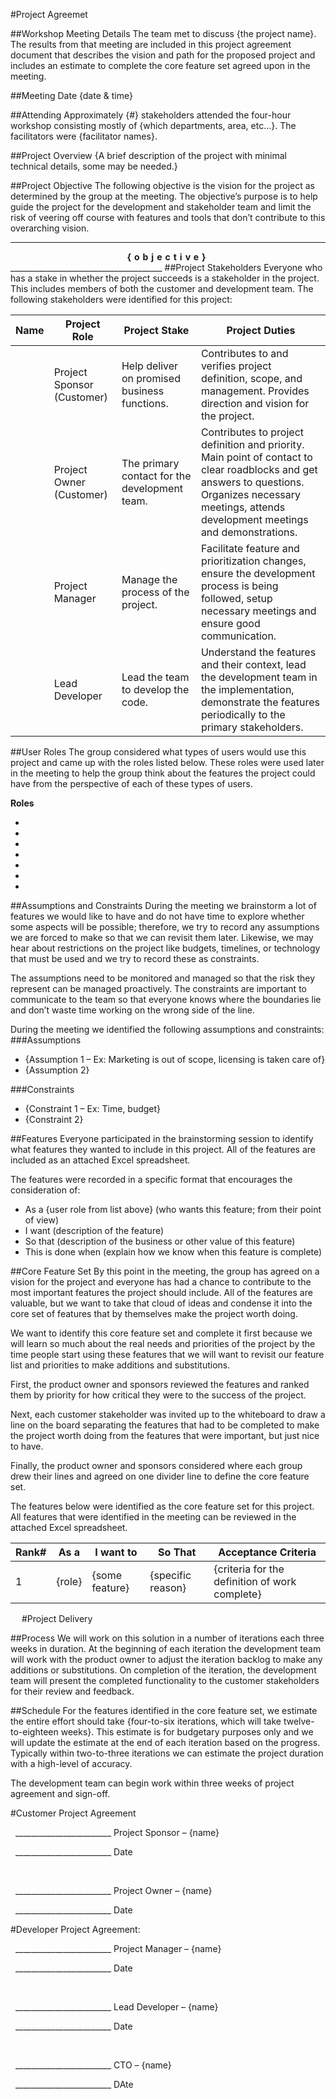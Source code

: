 #Project Agreemet

##Workshop Meeting Details
The team met to discuss {the project name}. The results from that meeting are included in this project agreement document that describes the vision and path for the proposed project and includes an estimate to complete the core feature set agreed upon in the meeting.

##Meeting Date
{date & time}

##Attending
Approximately {#} stakeholders attended the four-hour workshop consisting mostly of {which departments, area, etc…}. The facilitators were {facilitator names}.

##Project Overview
{A brief description of the project with minimal technical details, some may be needed.}

##Project Objective
The following objective is the vision for the project as determined by the group at the meeting. The objective’s purpose is to help guide the project for the development and stakeholder team and limit the risk of veering off course with features and tools that don’t contribute to this overarching vision.
______________________________________
<div style="width:100%; text-align:center;font-weight:bold;letter-spacing:5px;">{objective}</div>
______________________________________
##Project Stakeholders
Everyone who has a stake in whether the project succeeds is a stakeholder in the project. This includes members of both the customer and development team. The following stakeholders were identified for this project:

| Name	| Project Role	| Project Stake	| Project Duties |
|-------|---------------|---------------|----------------|
|       | Project Sponsor (Customer) |	Help deliver on promised business functions. | Contributes to and verifies project definition, scope, and management. Provides direction and vision for the project. |
|       | Project Owner (Customer) | The primary contact for the development team. | Contributes to project definition and priority. Main point of contact to clear roadblocks and get answers to questions. Organizes necessary meetings, attends development meetings and demonstrations. |
|       | Project Manager | Manage the process of the project. | Facilitate feature and prioritization changes, ensure the development process is being followed, setup necessary meetings and ensure good communication. |
|       | Lead Developer | Lead the team to develop the code. | Understand the features and their context, lead the development team in the implementation, demonstrate the features periodically to the primary stakeholders. |

##User Roles
The group considered what types of users would use this project and came up with the roles listed below. These roles were used later in the meeting to help the group think about the features the project could have from the perspective of each of these types of users. 

**Roles**

- &nbsp;
- &nbsp;
- &nbsp;
- &nbsp;
- &nbsp;
- &nbsp;
- &nbsp;

##Assumptions and Constraints
During the meeting we brainstorm a lot of features we would like to have and do not have time to explore whether some aspects will be possible; therefore, we try to record any assumptions we are forced to make so that we can revisit them later. Likewise, we may hear about restrictions on the project like budgets, timelines, or technology that must be used and we try to record these as constraints.

The assumptions need to be monitored and managed so that the risk they represent can be managed proactively. The constraints are important to communicate to the team so that everyone knows where the boundaries lie and don’t waste time working on the wrong side of the line. 

During the meeting we identified the following assumptions and constraints:
###Assumptions

- {Assumption 1 – Ex: Marketing is out of scope, licensing is taken care of}
- {Assumption 2}	

###Constraints

- {Constraint 1 – Ex: Time, budget} 
- {Constraint 2}

##Features
Everyone participated in the brainstorming session to identify what features they wanted to include in this project. All of the features are included as an attached Excel spreadsheet.

The features were recorded in a specific format that encourages the consideration of:

- As a {user role from list above} (who wants this feature; from their point of view)
- I want  (description of the feature)
- So that  (description of the business or other value of this feature)
- This is done when (explain how we know when this feature is complete)

##Core Feature Set
By this point in the meeting, the group has agreed on a vision for the project and everyone has had a chance to contribute to the most important features the project should include. All of the features are valuable, but we want to take that cloud of ideas and condense it into the core set of features that by themselves make the project worth doing.

We want to identify this core feature set and complete it first because we will learn so much about the real needs and priorities of the project by the time people start using these features that we will want to revisit our feature list and priorities to make additions and substitutions.

First, the product owner and sponsors reviewed the features and ranked them by priority for how critical they were to the success of the project. 

Next, each customer stakeholder was invited up to the whiteboard to draw a line on the board separating the features that had to be completed to make the project worth doing from the features that were important, but just nice to have.

Finally, the product owner and sponsors considered where each group drew their lines and agreed on one divider line to define the core feature set. 

The features below were identified as the core feature set for this project. All features that were identified in the meeting can be reviewed in the attached Excel spreadsheet.

| Rank# | As a | I want to | So That | Acceptance Criteria |
|-------|------|-----------|---------|---------------------|
| 1	 | {role} | {some feature} | {specific reason} | {criteria for the definition of work complete} |
 
#Project Delivery

##Process
We will work on this solution in a number of iterations each three weeks in duration. At the beginning of each iteration the development team will work with the product owner to adjust the iteration backlog to make any additions or substitutions. On completion of the iteration, the development team will present the completed functionality to the customer stakeholders for their review and feedback.

##Schedule
For the features identified in the core feature set, we estimate the entire effort should take {four-to-six iterations, which will take twelve-to-eighteen weeks}. This estimate is for budgetary purposes only and we will update the estimate at the end of each iteration based on the progress. Typically within two-to-three iterations we can estimate the project duration with a high-level of accuracy.

The development team can begin work within three weeks of project agreement and sign-off.


#Customer Project Agreement

&nbsp;
\________________________ Project Sponsor – {name}

&nbsp;
\________________________ Date

&nbsp;

&nbsp;
\________________________ Project Owner – {name}

&nbsp;
\________________________ Date



#Developer Project Agreement:
&nbsp;

&nbsp;
\________________________ Project Manager – {name}

&nbsp;
\________________________ Date

&nbsp;

&nbsp;
\________________________ Lead Developer – {name}

&nbsp;
\________________________ Date

&nbsp;

&nbsp;
\________________________ CTO – {name}

&nbsp;
\________________________ DAte
